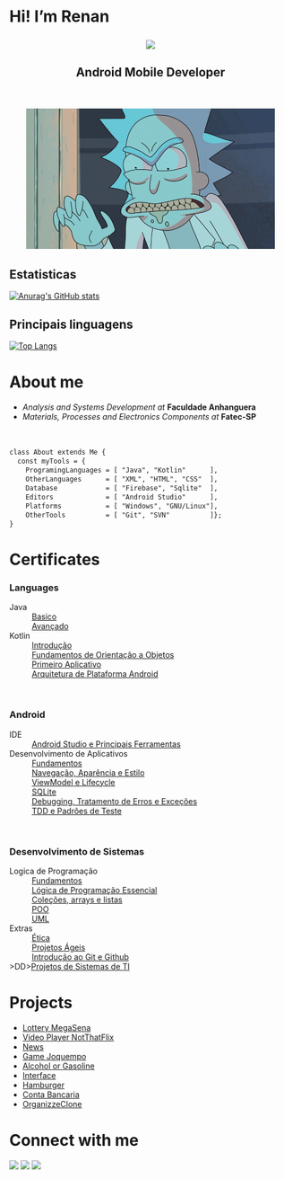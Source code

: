  <h1>Hi! I’m Renan </h1> 
<p align="center" ><img src="https://i.pinimg.com/originals/05/eb/1e/05eb1eff72a56a17dea26091dbb1fdd3.png" height="100" align="middle" /> <br></p>
 <h2><p  align="center"><b>Android Mobile Developer</h4></b></p><br>
 
<p align="center"><img src="VgBl.gif" height="250"></p>

<h2>Estatisticas</h2>

[![Anurag's GitHub stats](https://github-readme-stats.vercel.app/api?username=renanvtr&show_icons=true&theme=highcontrast)](https://github.com/anuraghazra/github-readme-stats)

<h2>Principais linguagens</h2>

[![Top Langs](https://github-readme-stats.vercel.app/api/top-langs/?username=renanvtr&layout=compact)](https://github.com/anuraghazra/github-readme-stats)

<h1>About me</h1>

- <i>Analysis and Systems Development at</i> <b>Faculdade Anhanguera</b><br>
- <i>Materials, Processes and Electronics Components at</i> <b>Fatec-SP</b><br>
<pre><code>

class About extends Me { 
  const myTools = {  
    ProgramingLanguages = [ "Java", "Kotlin"      ],
    OtherLanguages      = [ "XML", "HTML", "CSS"  ],
    Database            = [ "Firebase", "Sqlite"  ],
    Editors             = [ "Android Studio"      ],
    Platforms           = [ "Windows", "GNU/Linux"],
    OtherTools          = [ "Git", "SVN"          ]};
}
</code></pre>

<h1>Certificates</h1>

<b><h3>Languages</h3></b>
<dl>
 <dt>Java</dt>
 <dd><a href="https://github.com/RenanVtr/Certificates/blob/main/JAVA%20BASICO.pdf">Basico</a></dd>
 <dd><a href="https://github.com/RenanVtr/Certificates/blob/main/JAVA%20AVAN%C3%87ADO.pdf">Avançado</a></dd>
 
 <dt>Kotlin</dt>
 <dd><a href="https://github.com/RenanVtr/Certificates/blob/main/KOTLIN.pdf">Introdução</a></dd>
 <dd><a href="https://github.com/RenanVtr/Certificates/blob/main/POO%20KOTLIN.pdf">Fundamentos de Orientação a Objetos</a></dd>
 <dd><a href="https://github.com/RenanVtr/Certificates/blob/main/PRIMEIRO%20APP%20KOTLIN.pdf">Primeiro Aplicativo</a></dd>
 <dd><a href="https://github.com/RenanVtr/Certificates/blob/main/ARQUITETURA%20COM%20KOTLIN.pdf">Arquitetura de Plataforma Android</a></dd>
 </dl>
 <br>
 
<b><h3>Android</h3></b>
<dl>
 <dt>IDE</dt>
 <dd><a href="https://github.com/RenanVtr/Certificates/blob/main/ANDROID%20STUDIO.pdf">Android Studio e Principais Ferramentas</a></dd>
 <dt>Desenvolvimento de Aplicativos</dt>
 <dd><a href="https://github.com/RenanVtr/Certificates/blob/main/APLICACOES%20MOVEIS.pdf">Fundamentos</a></dd>
 <dd><a href="https://github.com/RenanVtr/Certificates/blob/main/NAVEGACAO%20APARENCIA%20E%20ESTILO.pdf">Navegação, Aparência e Estilo</a></dd>
 <dd><a href="https://github.com/RenanVtr/Certificates/blob/main/VIEWMODEL%20LIFECYCLE.pdf">ViewModel e Lifecycle</a></dd>
 <dd><a href="https://github.com/RenanVtr/Certificates/blob/main/SQLITE.pdf">SQLite</a></dd>
 <dd><a href="https://github.com/RenanVtr/Certificates/blob/main/DEBUGGING.pdf">Debugging, Tratamento de Erros e Exceções</a></dd>
 <dd><a href="https://github.com/RenanVtr/Certificates/blob/main/TDD%20E%20PADROES%20DE%20TESTES.pdf">TDD e Padrões de Teste</a></dd>
 </dl>
 <br>
 <b><h3>Desenvolvimento de Sistemas</h3></b>
 <dl>
 <dt>Logica de Programação</dt>
 <dd><a href="https://github.com/RenanVtr/Certificates/blob/main/CERTIFICADO%20FUNDAMENTOS%20DE%20L%C3%93GICA%20DE%20PROGRAMA%C3%87%C3%83O.pdf">Fundamentos</a></dd>
 <dd><a href="https://github.com/RenanVtr/Certificates/blob/main/LOGICA%20DE%20PROGRAMACAO.pdf">Lógica de Programação Essencial</a></dd>
 <dd><a href="https://github.com/RenanVtr/Certificates/blob/main/COLECOES%20ARRAYS%20E%20LISTAS.pdf">Coleções, arrays e listas</a></dd>
 <dd><a href="https://github.com/RenanVtr/Certificates/blob/main/CERTIFICADO%20POO.pdf">POO</a></dd>
 <dd><a href="https://github.com/RenanVtr/Certificates/blob/main/CERTIFICADO%20UML.pdf">UML</a></dd>
 <dt>Extras</dt>
 <dd><a href="https://github.com/RenanVtr/Certificates/blob/main/CERTIFICADO%20ETICA%20NO%20DESENVOLVIMENTO%20DE%20SISTEMAS.pdf">Ética</a></dd>
 <dd><a href="https://github.com/RenanVtr/Certificates/blob/main/PROJETOS%20AGEIS.pdf">Projetos Ágeis</a></dd>
 <dd><a href="https://github.com/RenanVtr/Certificates/blob/main/GIT%20E%20GITHUB.pdf">Introdução ao Git e Github</a></dd>
 >DD><A HREF="https://github.com/RenanVtr/Certificates/blob/main/PROJETOS%20DE%20SISTEMAS%20DE%20TI.pdf">Projetos de Sistemas de TI</a></dd>
 </dl>
 
 
<!--- 🏅 You can find my certificates in <a href="https://github.com/RenanVtr/Certificates">Certificates</a> repository<br>-->
 
 <h1>Projects</h1>
 
 - <a href="https://github.com/RenanVtr/Sorteio">Lottery MegaSena</a>
 - <a href="https://github.com/RenanVtr/NotThatFlix">Video Player NotThatFlix</a>
 - <a href="https://github.com/RenanVtr/News">News</a>
 - <a href="https://github.com/RenanVtr/Joquempo">Game Joquempo</a>
 - <a href="https://github.com/RenanVtr/Alcool_ou_Gasolina">Alcohol or Gasoline</a> 
 - <a href="https://github.com/RenanVtr/TesteDeInterface">Interface</a> 
 - <a href="https://github.com/RenanVtr/Hamburgueria">Hamburger</a> 
 - <a href="https://github.com/RenanVtr/ContaBancariaProject">Conta Bancaria</a>
 - <a href="https://github.com/RenanVtr/OrganizzeClone">OrganizzeClone</a>
 
 <h1>Connect with me</h1>
<a href="https://www.linkedin.com/in/renanvitorgarcia/"><img src="https://img.shields.io/badge/LinkedIn-0077B5?style=for-the-badge&logo=linkedin&logoColor=white" /></a>
<a href="https://wa.me/5511963153530"><img src="https://img.shields.io/badge/WhatsApp-25D366?style=for-the-badge&logo=whatsapp&logoColor=white"/></a>
<a href="https://github.com/RenanVtr"><img src="https://img.shields.io/badge/GitHub-100000?style=for-the-badge&logo=github&logoColor=white"/></a>

<!---
RenanVtr/RenanVtr is a ✨ special ✨ repository because its `README.md` (this file) appears on your GitHub profile.
You can click the Preview link to take a look at your changes.
--->
